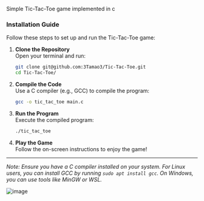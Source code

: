 Simple Tic-Tac-Toe game implemented in c
### Installation Guide

Follow these steps to set up and run the Tic-Tac-Toe game:

1. **Clone the Repository**  
   Open your terminal and run:  
   ```bash
   git clone git@github.com:3Tamao3/Tic-Tac-Toe.git
   cd Tic-Tac-Toe/
   ```

2. **Compile the Code**  
   Use a C compiler (e.g., GCC) to compile the program:  
   ```bash
   gcc -o tic_tac_toe main.c
   ```

3. **Run the Program**  
   Execute the compiled program:  
   ```bash
   ./tic_tac_toe
   ```

4. **Play the Game**  
   Follow the on-screen instructions to enjoy the game!

---

*Note: Ensure you have a C compiler installed on your system. For Linux users, you can install GCC by running `sudo apt install gcc`. On Windows, you can use tools like MinGW or WSL.*

![image](https://github.com/3Tamao3/Tic-Tac-Toe/assets/95978838/d0cc1e9d-37a4-4789-a119-f1b7cedf2400)
